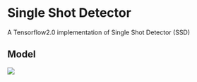 # Single Shot Detector 
A Tensorflow2.0 implementation of Single Shot Detector (SSD)

## Model
![](https://github.com/TanyaChutani/SSD-Tensorflow/blob/master/images/ssd.jpeg?raw=true)
